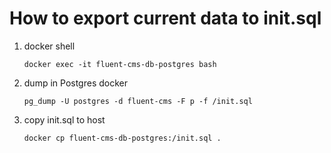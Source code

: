 # How to export current data to init.sql
1. docker shell
   ```shell
   docker exec -it fluent-cms-db-postgres bash
   ```
2. dump in Postgres docker
    ```shell
    pg_dump -U postgres -d fluent-cms -F p -f /init.sql
    ```
3. copy init.sql to host  
    ```
   docker cp fluent-cms-db-postgres:/init.sql .
   ```